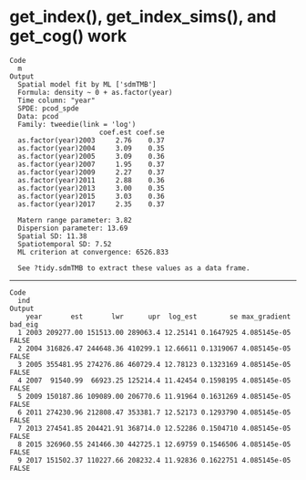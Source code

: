 # get_index(), get_index_sims(), and get_cog() work

    Code
      m
    Output
      Spatial model fit by ML ['sdmTMB']
      Formula: density ~ 0 + as.factor(year)
      Time column: "year"
      SPDE: pcod_spde
      Data: pcod
      Family: tweedie(link = 'log')
                          coef.est coef.se
      as.factor(year)2003     2.76    0.37
      as.factor(year)2004     3.09    0.35
      as.factor(year)2005     3.09    0.36
      as.factor(year)2007     1.95    0.37
      as.factor(year)2009     2.27    0.37
      as.factor(year)2011     2.88    0.36
      as.factor(year)2013     3.00    0.35
      as.factor(year)2015     3.03    0.36
      as.factor(year)2017     2.35    0.37
      
      Matern range parameter: 3.82
      Dispersion parameter: 13.69
      Spatial SD: 11.38
      Spatiotemporal SD: 7.52
      ML criterion at convergence: 6526.833
      
      See ?tidy.sdmTMB to extract these values as a data frame.

---

    Code
      ind
    Output
        year       est       lwr      upr  log_est        se max_gradient bad_eig
      1 2003 209277.00 151513.00 289063.4 12.25141 0.1647925 4.085145e-05   FALSE
      2 2004 316826.47 244648.36 410299.1 12.66611 0.1319067 4.085145e-05   FALSE
      3 2005 355481.95 274276.86 460729.4 12.78123 0.1323169 4.085145e-05   FALSE
      4 2007  91540.99  66923.25 125214.4 11.42454 0.1598195 4.085145e-05   FALSE
      5 2009 150187.86 109089.00 206770.6 11.91964 0.1631269 4.085145e-05   FALSE
      6 2011 274230.96 212808.47 353381.7 12.52173 0.1293790 4.085145e-05   FALSE
      7 2013 274541.85 204421.91 368714.0 12.52286 0.1504710 4.085145e-05   FALSE
      8 2015 326960.55 241466.30 442725.1 12.69759 0.1546506 4.085145e-05   FALSE
      9 2017 151502.37 110227.66 208232.4 11.92836 0.1622751 4.085145e-05   FALSE

